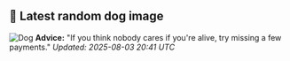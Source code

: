 ## 🐶 Latest random dog image
![Dog](https://images.dog.ceo/breeds/african/n02116738_2988.jpg)
**Advice:** "If you think nobody cares if you're alive, try missing a few payments."
*Updated: 2025-08-03 20:41 UTC*
